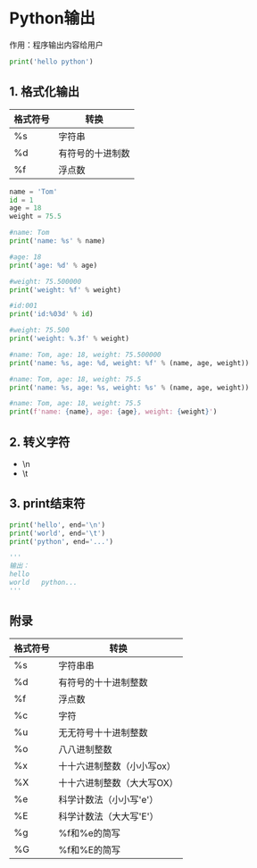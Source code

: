 # Python输出

作用：程序输出内容给用户

```python
print('hello python')
```



## 1. 格式化输出

| 格式符号 | 转换             |
| -------- | ---------------- |
| %s       | 字符串           |
| %d       | 有符号的十进制数 |
| %f       | 浮点数           |



```python
name = 'Tom'
id = 1
age = 18
weight = 75.5

#name: Tom
print('name: %s' % name)

#age: 18
print('age: %d' % age)

#weight: 75.500000
print('weight: %f' % weight)

#id:001
print('id:%03d' % id)

#weight: 75.500
print('weight: %.3f' % weight)

#name: Tom, age: 18, weight: 75.500000
print('name: %s, age: %d, weight: %f' % (name, age, weight))

#name: Tom, age: 18, weight: 75.5
print('name: %s, age: %s, weight: %s' % (name, age, weight))

#name: Tom, age: 18, weight: 75.5
print(f'name: {name}, age: {age}, weight: {weight}')

```



## 2.  转义字符

- \n
- \t



## 3. print结束符

```python
print('hello', end='\n')
print('world', end='\t')
print('python', end='...')

'''
输出：
hello
world	python...
'''

```



## 附录

| 格式符号 | 转换                       |
| -------- | -------------------------- |
| %s       | 字符串串                   |
| %d       | 有符号的⼗十进制整数       |
| %f       | 浮点数                     |
| %c       | 字符                       |
| %u       | ⽆无符号⼗十进制整数       |
| %o       | ⼋八进制整数               |
| %x       | ⼗十六进制整数（⼩小写ox） |
| %X       | ⼗十六进制整数（⼤大写OX） |
| %e       | 科学计数法（⼩小写'e'）    |
| %E       | 科学计数法（⼤大写'E'）    |
| %g       | %f和%e的简写               |
| %G       | %f和%E的简写               |
